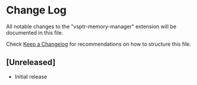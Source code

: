 # Change Log

All notable changes to the "vsptr-memory-manager" extension will be documented in this file.

Check [Keep a Changelog](http://keepachangelog.com/) for recommendations on how to structure this file.

## [Unreleased]

- Initial release